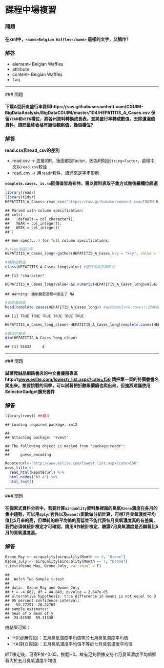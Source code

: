 課程中場複習
================

### 問題

#### 在xml中，`<name>Belgian Waffles</name>` 這樣的文字，又稱作?

### 解答

-   element– <name>Belgian Waffles</name>
-   attribute
-   content– Belgian Waffles
-   Tag <name></name>

<hr>
### 問題

#### 下載A型肝炎盛行率資料https://raw.githubusercontent.com/CGUIM-BigDataAnalysis/BigDataCGUIM/master/104/HEPATITIS\_A\_Cases.csv 保留`YEAR`和`WEEK`欄位，將各州資料轉換成長表，並將盛行率轉成數值，去除遺漏值資料，請問最終表格有幾個觀察值，幾個欄位?

### 解答

**read.csv和read\_csv的差別**

-   read.csv -&gt; 底層的R，後面都是factor，因為R預設`String=Factor`，處理中文以`read.csv`較佳
-   read\_csv -&gt; 用`readr`套件，讀進來是字串形態

**`complete.cases`、`is.na`回傳值皆為布林，需以資料表取子集方式做後續欄位篩選**

``` r
library(readr)
library(tidyr)
HEPATITIS_A_Cases<-read_csv("https://raw.githubusercontent.com/CGUIM-BigDataAnalysis/BigDataCGUIM/master/104/HEPATITIS_A_Cases.csv")
```

    ## Parsed with column specification:
    ## cols(
    ##   .default = col_character(),
    ##   YEAR = col_integer(),
    ##   WEEK = col_integer()
    ## )

    ## See spec(...) for full column specifications.

``` r
#value為盛行率
HEPATITIS_A_Cases_long<-gather(HEPATITIS_A_Cases,key = "key", value = "value","ALABAMA":"WYOMING") 

#轉換成數值
class(HEPATITIS_A_Cases_long$value) #盛行率為字串形式
```

    ## [1] "character"

``` r
HEPATITIS_A_Cases_long$value<-as.numeric(HEPATITIS_A_Cases_long$value) # 轉換為數值後需寫回資料表的value欄位中
```

    ## Warning: 強制變更過程中產生了 NA

``` r
#去除遺漏值
head(complete.cases(HEPATITIS_A_Cases_long)) #由於complete.cases()回傳為布林值，故需使用資料表取子集的方式篩選無遺漏值的資料
```

    ## [1] TRUE TRUE TRUE TRUE TRUE TRUE

``` r
HEPATITIS_A_Cases_long_clean<-HEPATITIS_A_Cases_long[complete.cases(HEPATITIS_A_Cases_long),]

#看資料維度
dim(HEPATITIS_A_Cases_long_clean) 
```

    ## [1] 51632     4

<hr>
### 問題

#### 試著爬誠品網路書店的中文書優惠專區http://www.eslite.com/lowest\_list.aspx?cate=156 請把第一頁的特價書書名爬出來。想要挑戰的同學，可以試著把折數跟價錢也爬出來，但強烈建議使用SelectorGadget擴充套件

### 解答

``` r
library(rvest) ##載入
```

    ## Loading required package: xml2

    ## 
    ## Attaching package: 'rvest'

    ## The following object is masked from 'package:readr':
    ## 
    ##     guess_encoding

``` r
Repoterurl<-"http://www.eslite.com/lowest_list.aspx?cate=156"
news_title <- 
  read_html(Repoterurl) %>% 
  html_nodes("h3 a") %>% 
  html_text()
```

<hr>
### 問題

#### 在探索式資料分析中，若要計算`airquality`資料集裡面的臭氧`Ozone`濃度在各月的集中趨勢，可以用`dplyr`套件以及`mean()`函數做分組計算，可得7月臭氧濃度平均值比5月來的高，但單純的較平均值的高低並不能代表各月臭氧濃度真的有差異，我們必須做統計檢定才可確認，請用R作統計檢定，驗證7月臭氧濃度是否顯著比5月的臭氧濃度高。

### 解答

``` r
Ozone_May <- airquality[airquality$Month == 5, "Ozone"]
Ozone_July <- airquality[airquality$Month == 7, "Ozone"]
t.test(Ozone_May, Ozone_July, var.equal = F)
```

    ## 
    ##  Welch Two Sample t-test
    ## 
    ## data:  Ozone_May and Ozone_July
    ## t = -4.682, df = 44.843, p-value = 2.647e-05
    ## alternative hypothesis: true difference in means is not equal to 0
    ## 95 percent confidence interval:
    ##  -50.77291 -20.22709
    ## sample estimates:
    ## mean of x mean of y 
    ##  23.61538  59.11538

由結果可知：

-   H0(虛無假設)：五月臭氧濃度平均值等於七月臭氧濃度平均值
-   HA(對立假設)：五月臭氧濃度平均值不等於七月臭氧濃度平均值

經T檢定後，可得P值&lt;0.05，推翻H0。故有足夠證據支持七月臭氧濃度平均值顯著大於五月臭氧濃度平均值

